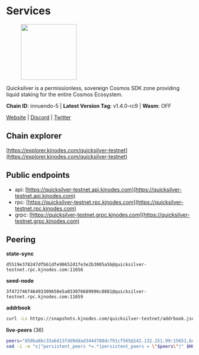 # Services

<figure><img src="https://raw.githubusercontent.com/kj89/testnet_manuals/main/pingpub/logos/quicksilver.png" width="150" alt=""><figcaption></figcaption></figure>

Quicksilver is a permissionless, sovereign Cosmos SDK zone providing liquid staking for the entire Cosmos Ecosystem.

**Chain ID**: innuendo-5 | **Latest Version Tag**: v1.4.0-rc9 | **Wasm**: OFF

[Website](https://quicksilver.zone) | [Discord](https://discord.gg/quicksilverprotocol) | [Twitter](https://twitter.com/quicksilverzone)




## Chain explorer
[https://explorer.kjnodes.com/quicksilver-testnet](https://explorer.kjnodes.com/quicksilver-testnet)

## Public endpoints

* api: [https://quicksilver-testnet.api.kjnodes.com](https://quicksilver-testnet.api.kjnodes.com)
* rpc: [https://quicksilver-testnet.rpc.kjnodes.com](https://quicksilver-testnet.rpc.kjnodes.com)
* grpc: [https://quicksilver-testnet.grpc.kjnodes.com](https://quicksilver-testnet.grpc.kjnodes.com)

## Peering

**state-sync**

```text
d5519e378247dfb61dfe90652d1fe3e2b3005a5b@quicksilver-testnet.rpc.kjnodes.com:11656
```

**seed-node**

```text
3f472746f46493309650e5a033076689996c8881@quicksilver-testnet.rpc.kjnodes.com:11659
```

**addrbook**
```bash
curl -Ls https://snapshots.kjnodes.com/quicksilver-testnet/addrbook.json > $HOME/.quicksilverd/config/addrbook.json
```

**live-peers** (36)
```bash
peers="858ba6bc33a6d13fdd9ddad344d788dcf91cf565@142.132.151.99:15651,bdb93c655989b2c1882339fabb013317066dda56@95.214.52.138:26676,a637b94cb989909cc182623748ef179b0659f148@65.109.23.114:11156,5c2a752c9b1952dbed075c56c600c3a79b58c395@95.214.55.232:27026,74abcb5243d4ffc43de6ad1a288d8e50adcd467e@65.109.80.176:20656,70c7663dba3b5181f1c3b8c92824dad070771ac6@217.13.223.167:56656,d5519e378247dfb61dfe90652d1fe3e2b3005a5b@65.109.68.190:11656,b91f0ece92f0e2cc264176b29b51a6db886e020c@84.46.246.109:26656,1a178dec165fad14ab1b2fb6832dd092f6ab7a5b@65.109.23.182:21026,2be586e675b0f55c96905cc83496861c64112f44@65.108.99.224:56656,af8cfa944802a9bd510fc3407950a15e8be86c31@213.239.217.52:30656,2096650d8586b858d3369205f3b46ac4c765bc8e@65.109.53.155:26656,03332cdbc3d354846a18992effbb8c20aa28f52a@65.21.133.125:28656,ea7f3cbc25cb33ac75e4527abfffc921fcf55b51@51.195.234.250:26656,d1eea0f6a2b41757f7ba22e12235c0d7d6bb621c@198.244.203.194:26656,8ff8a186fe9cbc70d0f34891fa051f87e561a48b@158.160.0.93:26656,3c48a780b85d248e34e63eca5d44c624f93d09d5@135.181.59.162:11156,46f97e49a49694aead28c27be2c19300f509e273@65.108.129.94:26656,9e0604571aa20314c2261d70b7d8823414702715@51.159.141.209:26656,025e1a9ba7e536e1db47569b55081f7adf6d2f9e@95.217.83.28:26636,78d271e4b4692ff1ee8490f3825a541558b31870@65.21.95.46:28656,e0f0703e9ce343c46e0ec01b19216715e817b358@65.109.85.170:28656,78acdbabc08231765444b3143a222d433a5157e1@142.132.205.94:15651,0551eaa0db7097274410ee27a71672817e314b83@167.235.245.191:26656,3519e61e653db97f5d1c7f1bec9b0072bca4d5fe@144.76.45.59:16656,1452d484454c0f93ddf3cbf987ce1b9cadd8f23f@65.21.95.180:37656,b06ee574cf0b8641611c709a36b21c103d968c18@162.55.245.219:11656,d4d83e209a2b096859821228ea17475f9a487a48@23.88.0.170:15651,97377c16946f8e1fa69e7c2c6b7feb32c2090f09@116.202.227.117:11656,a37474c1f254cd4b16d924327a755c914e8e7d86@65.109.30.53:26656,42f87cb55d5fdd222da28023613c66857398c4b8@5.22.223.252:26656,87d4e2b90141d5d52ed04387db4a46408c3fd66c@35.228.160.230:26656,1c4274460224753e8080d0efd16c0ed88fe27fc0@51.195.145.103:26656,f0621c59ca7cfba98015ae2a47886fc3d9c0020c@94.130.132.227:2060,f7edad3ff5a85d039e7de12067c63064c5b42d63@46.4.121.72:11656,a49d8d304e96350272dca24934b8295bc81d75d2@23.227.200.10:26656"
sed -i -e "s|^persistent_peers *=.*|persistent_peers = \"$peers\"|" $HOME/.quicksilverd/config/config.toml
```
